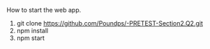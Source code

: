 How to start the web app.
1. git clone https://github.com/Poundps/-PRETEST-Section2.Q2.git
2. npm install
3. npm start